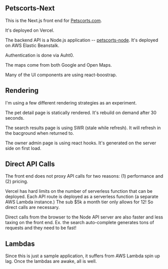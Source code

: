 ## Petscorts-Next

This is the Next.js front end for [Petscorts.com](httpe://www.petscorts.com).

It's deployed on Vercel. 

The backend API is a Node.js application -- [petscorts-node](https://github.com/asmuts/petscorts-node). It's deployed on AWS Elastic Beanstalk.

Authentication is done via Auht0.

The maps come from both Google and Open Maps. 

Many of the UI components are using react-boostrap.

## Rendering

I'm using a few different rendering strategies as an experiment.

The pet detail page is statically rendered. It's rebuild on demand after 30 seconds.

The search results page is using SWR (stale while refresh).  It will refresh in the bacground when returned to.

The owner admin page is using react hooks. It's generated on the server side on first load.

## Direct API Calls

The front end does not proxy API calls for two reasons: (1) performance and (2) pricing.  

Vercel has hard limits on the number of serverless function that can be deployed.  Each API route is deployed as a serverless function (a separate AWS Lambda instance.)  The sub $5k a month tier only allows for 12!  So direct calls are necessary.

Direct calls from the browser to the Node API server are also faster and less taxing on the front end. Ex. the search auto-complete generates tons of requests and they need to be fast!

## Lambdas

Since this is just a sample application, it suffers from AWS Lambda spin up lag. Once the lambdas are awake, all is well. 



